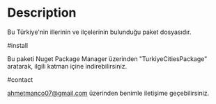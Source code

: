 ﻿# Description
Bu Türkiye'nin illerinin ve ilçelerinin bulunduğu paket dosyasıdır.

#install 

Bu paketi Nuget Package Manager üzerinden "TurkiyeCitiesPackage" aratarak, ilgili katman içine indirebilirsiniz.

#contact

ahmetmanco07@gmail.com üzerinden benimle iletişime geçebilirsiniz.